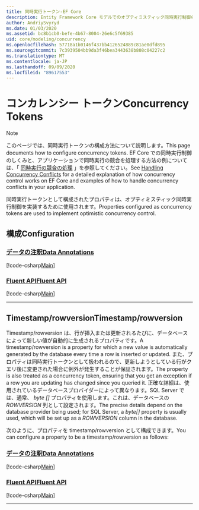 ```yaml
---
title: 同時実行トークン-EF Core
description: Entity Framework Core モデルでのオプティミスティック同時実行制御のための同時実行トークンの構成
author: AndriySvyryd
ms.date: 01/03/2020
ms.assetid: bc8b1cb0-befe-4b67-8004-26e6c5f69385
uid: core/modeling/concurrency
ms.openlocfilehash: 57718a1b0146f437bb4126524889c81ae0dfd895
ms.sourcegitcommit: 7c3939504bb9da3f46bea3443638b808c04227c2
ms.translationtype: MT
ms.contentlocale: ja-JP
ms.lasthandoff: 09/09/2020
ms.locfileid: "89617553"
---
```

# <a name="concurrency-tokens"></a><span data-ttu-id="82dc3-103">コンカレンシー トークン</span><span class="sxs-lookup"><span data-stu-id="82dc3-103">Concurrency Tokens</span></span>

> [!NOTE]
> <span data-ttu-id="82dc3-104">このページでは、同時実行トークンの構成方法について説明します。</span><span class="sxs-lookup"><span data-stu-id="82dc3-104">This page documents how to configure concurrency tokens.</span></span> <span data-ttu-id="82dc3-105">EF Core での同時実行制御のしくみと、アプリケーションで同時実行の競合を処理する方法の例については、「 [同時実行の競合の処理](xref:core/saving/concurrency) 」を参照してください。</span><span class="sxs-lookup"><span data-stu-id="82dc3-105">See [Handling Concurrency Conflicts](xref:core/saving/concurrency) for a detailed explanation of how concurrency control works on EF Core and examples of how to handle concurrency conflicts in your application.</span></span>

<span data-ttu-id="82dc3-106">同時実行トークンとして構成されたプロパティは、オプティミスティック同時実行制御を実装するために使用されます。</span><span class="sxs-lookup"><span data-stu-id="82dc3-106">Properties configured as concurrency tokens are used to implement optimistic concurrency control.</span></span>

## <a name="configuration"></a><span data-ttu-id="82dc3-107">構成</span><span class="sxs-lookup"><span data-stu-id="82dc3-107">Configuration</span></span>

### <a name="data-annotations"></a>[<span data-ttu-id="82dc3-108">データの注釈</span><span class="sxs-lookup"><span data-stu-id="82dc3-108">Data Annotations</span></span>](#tab/data-annotations)

[!code-csharp[Main](../../../samples/core/Modeling/DataAnnotations/Concurrency.cs?name=Concurrency&highlight=5)]

### <a name="fluent-api"></a>[<span data-ttu-id="82dc3-109">Fluent API</span><span class="sxs-lookup"><span data-stu-id="82dc3-109">Fluent API</span></span>](#tab/fluent-api)

[!code-csharp[Main](../../../samples/core/Modeling/FluentAPI/Concurrency.cs?name=Concurrency&highlight=5)]

***

## <a name="timestamprowversion"></a><span data-ttu-id="82dc3-110">Timestamp/rowversion</span><span class="sxs-lookup"><span data-stu-id="82dc3-110">Timestamp/rowversion</span></span>

<span data-ttu-id="82dc3-111">Timestamp/rowversion は、行が挿入または更新されるたびに、データベースによって新しい値が自動的に生成されるプロパティです。</span><span class="sxs-lookup"><span data-stu-id="82dc3-111">A timestamp/rowversion is a property for which a new value is automatically generated by the database every time a row is inserted or updated.</span></span> <span data-ttu-id="82dc3-112">また、プロパティは同時実行トークンとして扱われるので、更新しようとしている行がクエリ後に変更された場合に例外が発生することが保証されます。</span><span class="sxs-lookup"><span data-stu-id="82dc3-112">The property is also treated as a concurrency token, ensuring that you get an exception if a row you are updating has changed since you queried it.</span></span> <span data-ttu-id="82dc3-113">正確な詳細は、使用されているデータベースプロバイダーによって異なります。SQL Server では、通常、 *byte []* プロパティを使用します。これは、データベースの *ROWVERSION* 列として設定されます。</span><span class="sxs-lookup"><span data-stu-id="82dc3-113">The precise details depend on the database provider being used; for SQL Server, a *byte[]* property is usually used, which will be set up as a *ROWVERSION* column in the database.</span></span>

<span data-ttu-id="82dc3-114">次のように、プロパティを timestamp/rowversion として構成できます。</span><span class="sxs-lookup"><span data-stu-id="82dc3-114">You can configure a property to be a timestamp/rowversion as follows:</span></span>

### <a name="data-annotations"></a>[<span data-ttu-id="82dc3-115">データの注釈</span><span class="sxs-lookup"><span data-stu-id="82dc3-115">Data Annotations</span></span>](#tab/data-annotations)

[!code-csharp[Main](../../../samples/core/Modeling/DataAnnotations/Timestamp.cs?name=Timestamp&highlight=7)]

### <a name="fluent-api"></a>[<span data-ttu-id="82dc3-116">Fluent API</span><span class="sxs-lookup"><span data-stu-id="82dc3-116">Fluent API</span></span>](#tab/fluent-api)

[!code-csharp[Main](../../../samples/core/Modeling/FluentAPI/Timestamp.cs?name=Timestamp&highlight=9,17)]

***
